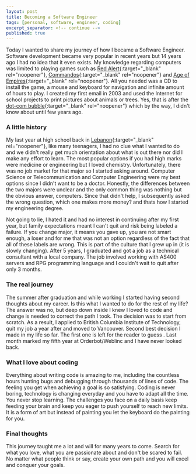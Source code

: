```yaml
---
layout: post
title: Becoming a Software Engineer
tags: [personal, software, engineer, coding]
excerpt_separator: <!-- continue -->
published: true
---
```


Today I wanted to share my journey of how I became a Software Engineer. Software development became very popular in recent years but 14 years ago I had no idea that it even exists. My knowledge regarding computers was limited to playing games such as [Red Alert](https://en.wikipedia.org/wiki/Command_%26_Conquer:_Red_Alert){:target="_blank" rel="noopener"}, [Commandos](https://en.wikipedia.org/wiki/Commandos_(series)){:target="_blank" rel="noopener"} and [Age of Empires](https://www.ageofempires.com/){:target="_blank" rel="noopener"}. All you needed was a CD to install the game, a mouse and keyboard for navigation and infinite amount of hours to play. I created my first email in 2003 and used the Internet for school projects to print pictures about animals or trees. Yes, that is after the [dot-com bubble](https://en.wikipedia.org/wiki/Dot-com_bubble){:target="_blank" rel="noopener"} which by the way, I didn't know about until few years ago.

<!-- continue -->

### A little history
My last year at high school back in [Lebanon<i class="fas fa-heart"></i>](https://en.wikipedia.org/wiki/Lebanon){:target="_blank" rel="noopener"}, like many teenagers, I had no clue what I wanted to do and we didn't really get much orientation about what is out there nor did I make any effort to learn. The most popular options if you had high marks were medicine or engineering but I loved chemistry. Unfortunately, there was no job market for that major so I started asking around. Computer Science or Telecommunication and Computer Engineering were my best options since I didn't want to be a doctor. Honestly, the differences between the two majors were unclear and the only common thing was nothing but the obvious answer, computers. Since that didn't help, I subsequently asked the wrong question, which one makes more money? and thats how I started my engineering degree.

Not going to lie, I hated it and had no interest in continuing after my first year, but family expectations meant I can't quit and risk being labeled a failure. If you change major, it means you gave up, you are not smart enough, a loser and for me that was not an option regardless of the fact that all of these labels are wrong. This is part of the culture that I grew up in (it is slowly changing). After 5 years, I graduated and got a job as a technical consultant with a local company. The job involved working with AS400 servers and RPG programming language and I couldn't wait to quit after only 3 months.

### The real journey
The summer after graduation and while working I started having second thoughts about my career. Is this what I wanted to do for the rest of my life? The answer was no, but deep down inside I knew I loved to code and change is needed to correct the path I took. The decision was to start from scratch. As a result, I applied to British Columbia Institute of Technology, quit my job a year after and moved to Vancouver. Second best decision I made in my life so far. The first one is left for the reader to guess <i class="far fa-smile-beam"></i>. Last month marked my fifth year at Orderbot/Weblinc and I have never looked back.

### What I love about coding
Everything about writing code is amazing to me, including the countless hours hunting bugs and debugging through thousands of lines of code. The feeling you get when achieving a goal is so satisfying. Coding is never boring, technology is changing everyday and you have to adapt all the time. You never stop learning. The challenges you face on a daily basis keep feeding your brain and keep you eager to push yourself to reach new limits. It is a form of art but instead of painting you let the keyboard do the painting for you.

### Final thoughts
This journey taught me a lot and will for many years to come. Search for what you love, what you are passionate about and don't be scared to fail. No matter what people think or say, create your own path and you will excel and conquer your goals.
